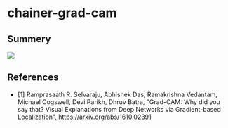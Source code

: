 # chainer-grad-cam

## Summery

![](https://github.com/tsurumeso/chainer-grad-cam/blob/master/images/summery.png?raw=true)

## References

- [1] Ramprasaath R. Selvaraju, Abhishek Das, Ramakrishna Vedantam, Michael Cogswell, Devi Parikh, Dhruv Batra, "Grad-CAM: Why did you say that? Visual Explanations from Deep Networks via Gradient-based Localization", https://arxiv.org/abs/1610.02391
